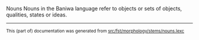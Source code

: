 Nouns
Nouns in the Baniwa language refer to objects or sets of objects, qualities, states or ideas.

* * *

<small>This (part of) documentation was generated from [src/fst/morphology/stems/nouns.lexc](https://github.com/giellalt/lang-bwi/blob/main/src/fst/morphology/stems/nouns.lexc)</small>
